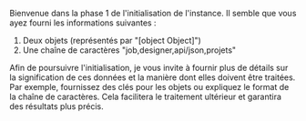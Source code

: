 Bienvenue dans la phase 1 de l'initialisation de l'instance. Il semble que vous ayez fourni les informations suivantes :

1. Deux objets (représentés par "[object Object]")
2. Une chaîne de caractères "job,designer,api/json,projets"

Afin de poursuivre l'initialisation, je vous invite à fournir plus de détails sur la signification de ces données et la manière dont elles doivent être traitées. Par exemple, fournissez des clés pour les objets ou expliquez le format de la chaîne de caractères. Cela facilitera le traitement ultérieur et garantira des résultats plus précis.